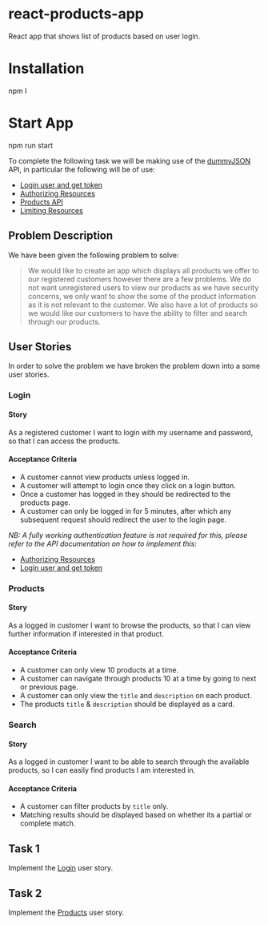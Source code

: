 # react-products-app
React app that shows list of products based on user login.

# Installation
npm I

# Start App
npm run start

To complete the following task we will be making use of the [dummyJSON](https://dummyjson.com/docs) API, in particular the following will be of use:

* [Login user and get token](https://dummyjson.com/docs/auth#login)
* [Authorizing Resources](https://dummyjson.com/docs#intro-auth)
* [Products API](https://dummyjson.com/docs/products)
* [Limiting Resources](https://dummyjson.com/docs#intro-limit)


## Problem Description

We have been given the following problem to solve:

> We would like to create an app which displays all products we offer to our registered customers however there are a few problems. We do not want unregistered users to view our products as we have security concerns, we only want to show the some of the product information as it is not relevant to the customer. We also have a lot of products so we would like our customers to have the ability to filter and search through our products.

## User Stories

In order to solve the problem we have broken the problem down into a some user stories.

### Login

#### Story

As a registered customer I want to login with my username and password, so that I can access the products.

#### Acceptance Criteria

* A customer cannot view products unless logged in.
* A customer will attempt to login once they click on a login button.
* Once a customer has logged in they should be redirected to the products page.
* A customer can only be logged in for 5 minutes, after which any subsequent request should redirect the user to the login page.

*NB: A fully working authentication feature is not required for this, please refer to the API documentation on how to implement this:*

* [Authorizing Resources](https://dummyjson.com/docs#intro-auth)
* [Login user and get token](https://dummyjson.com/docs/auth#login)

### Products

#### Story

As a logged in customer I want to browse the products, so that I can view further information if interested in that product.

#### Acceptance Criteria

* A customer can only view 10 products at a time.
* A customer can navigate through products 10 at a time by going to next or previous page.
* A customer can only view the `title` and `description` on each product.
* The products `title` & `description` should be displayed as a card.

### Search 

#### Story

As a logged in customer I want to be able to search through the available products, so I can easily find products I am interested in.

#### Acceptance Criteria

* A customer can filter products by `title` only.
* Matching results should be displayed based on whether its a partial or complete match.

## Task 1

Implement the [Login](#login) user story.

## Task 2

Implement the [Products](#products) user story.
